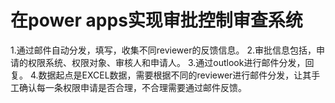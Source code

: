 # 在power apps实现审批控制审查系统
1.通过邮件自动分发，填写，收集不同reviewer的反馈信息。
2.审批信息包括，申请的权限系统、权限对象、审核人和申请人。
3.通过outlook进行邮件分发，回复。
4.数据起点是EXCEL数据，需要根据不同的reviewer进行邮件分发，让其手工确认每一条权限申请是否合理，不合理需要通过邮件反馈。
